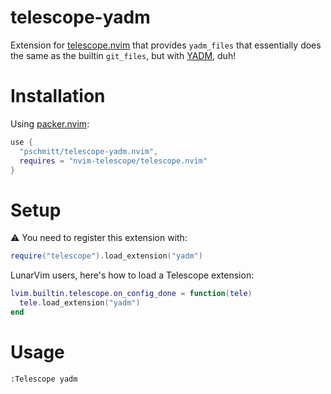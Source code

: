 # telescope-yadm

Extension for [telescope.nvim](https://github.com/nvim-telescope/telescope.nvim) 
that provides `yadm_files` that essentially does the same as the builtin 
`git_files`, but with [YADM](https://yadm.io/), duh!

# Installation

Using [packer.nvim](https://github.com/wbthomason/packer.nvim):

```lua
use {
  "pschmitt/telescope-yadm.nvim",
  requires = "nvim-telescope/telescope.nvim"
}
```

# Setup

⚠️ You need to register this extension with:

```lua
require("telescope").load_extension("yadm")
```

LunarVim users, here's how to load a Telescope extension:

```lua
lvim.builtin.telescope.on_config_done = function(tele)
  tele.load_extension("yadm")
end
```

# Usage

```viml
:Telescope yadm
```
